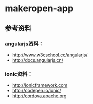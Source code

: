 makeropen-app
=============

## 参考资料
### angularjs资料：
- http://www.w3cschool.cc/angularjs/
- http://docs.angularjs.cn/

### ionic资料：
- http://ionicframework.com
- http://codepen.io/ionic/
- http://cordova.apache.org
